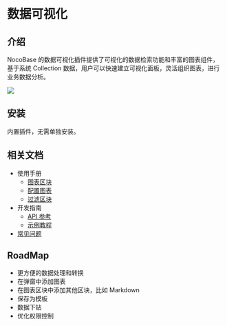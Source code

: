 # 数据可视化

<PluginInfo name="data-visualization"></PluginInfo>

## 介绍

NocoBase 的数据可视化插件提供了可视化的数据检索功能和丰富的图表组件，基于系统 Collection 数据，用户可以快速建立可视化面板，灵活组织图表，进行业务数据分析。

![](https://static-docs.nocobase.com/51be43d5400d6294f6c20d11009f23c4.png)

## 安装

内置插件，无需单独安装。

## 相关文档

- 使用手册
  - [图表区块](./user/chart-block.md)
  - [配置图表](./user/configure.md)
  - [过滤区块](./user/filter.md)
- 开发指南
  - [API 参考](./dev/index.md)
  - [示例教程](./step-by-step/index.md)
- [常见问题](./faq.md)

## RoadMap

- 更方便的数据处理和转换
- 在弹窗中添加图表
- 在图表区块中添加其他区块，比如 Markdown
- 保存为模板
- 数据下钻
- 优化权限控制